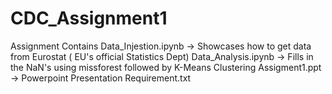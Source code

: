 # CDC_Assignment1
Assignment Contains
Data_Injestion.ipynb -> Showcases how to get data from Eurostat ( EU's official Statistics Dept)
Data_Analysis.ipynb -> Fills in the NaN's using missforest followed by K-Means Clustering 
Assigment1.ppt -> Powerpoint Presentation 
Requirement.txt
